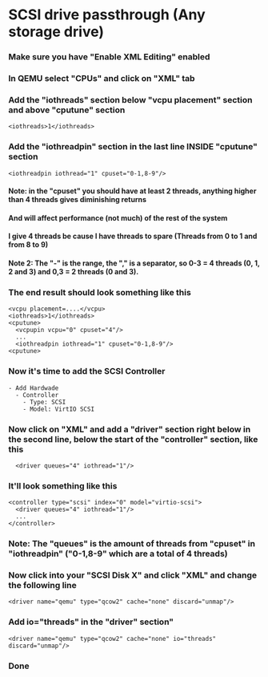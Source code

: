 # SCSI drive passthrough (Any storage drive)

### Make sure you have "Enable XML Editing" enabled

### In QEMU select "CPUs" and click on "XML" tab

### Add the "iothreads" section below "vcpu placement" section and above "cputune" section
    <iothreads>1</iothreads>

### Add the "iothreadpin" section in the last line INSIDE "cputune" section
    <iothreadpin iothread="1" cpuset="0-1,8-9"/>

#### Note: in the "cpuset" you should have at least 2 threads, anything higher than 4 threads gives diminishing returns
#### And will affect performance (not much) of the rest of the system
#### I give 4 threads be cause I have threads to spare (Threads from 0 to 1 and from 8 to 9)
#### Note 2: The "-" is the range, the "," is a separator, so 0-3 = 4 threads (0, 1, 2 and 3) and 0,3 = 2 threads (0 and 3).

### The end result should look something like this
    <vcpu placement=....</vcpu>
    <iothreads>1</iothreads>
    <cputune>
      <vcpupin vcpu="0" cpuset="4"/>
      ...
      <iothreadpin iothread="1" cpuset="0-1,8-9"/>
    <cputune>

### Now it's time to add the SCSI Controller
    - Add Hardwade
      - Controller
        - Type: SCSI
        - Model: VirtIO SCSI

### Now click on "XML" and add a "driver" section right below in the second line, below the start of the "controller" section, like this
      <driver queues="4" iothread="1"/>

### It'll look something like this
    <controller type="scsi" index="0" model="virtio-scsi">
      <driver queues="4" iothread="1"/>
      ...
    </controller>

### Note: The "queues" is the amount of threads from "cpuset" in "iothreadpin" ("0-1,8-9" which are a total of 4 threads)

### Now click into your "SCSI Disk X" and click "XML" and change the following line
    <driver name="qemu" type="qcow2" cache="none" discard="unmap"/>

### Add io="threads" in the "driver" section"
    <driver name="qemu" type="qcow2" cache="none" io="threads" discard="unmap"/>

### Done
